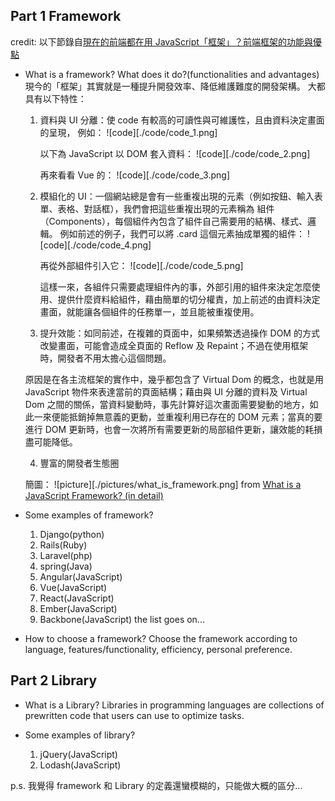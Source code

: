 ## Part 1 Framework

credit: 以下節錄自[現在的前端都在用 JavaScript「框架」？前端框架的功能與優點](https://tw.alphacamp.co/blog/why-use-front-end-framework)

- What is a framework? What does it do?(functionalities and advantages)
  現今的「框架」其實就是一種提升開發效率、降低維護難度的開發架構。
  大都具有以下特性：

  1. 資料與 UI 分離：使 code 有較高的可讀性與可維護性，且由資料決定畫面的呈現，
     例如：
     ![code][./code/code_1.png]

     以下為 JavaScript 以 DOM 套入資料：
     ![code][./code/code_2.png]

     再來看看 Vue 的：
     ![code][./code/code_3.png]

  2. 模組化的 UI：一個網站總是會有一些重複出現的元素（例如按鈕、輸入表單、表格、對話框），我們會把這些重複出現的元素稱為 組件（Components），每個組件內包含了組件自己需要用的結構、樣式、邏輯。
     例如前述的例子，我們可以將 .card 這個元素抽成單獨的組件：
     ![code][./code/code_4.png]

     再從外部組件引入它：
     ![code][./code/code_5.png]

     這樣一來，各組件只需要處理組件內的事，外部引用的組件來決定怎麼使用、提供什麼資料給組件，藉由簡單的切分權責，加上前述的由資料決定畫面，就能讓各個組件的任務單一，並且能被重複使用。

  3. 提升效能：如同前述，在複雜的頁面中，如果頻繁透過操作 DOM 的方式改變畫面，可能會造成全頁面的 Reflow 及 Repaint；不過在使用框架時，開發者不用太擔心這個問題。

  原因是在各主流框架的實作中，幾乎都包含了 Virtual Dom 的概念，也就是用 JavaScript 物件來表達當前的頁面結構；藉由與 UI 分離的資料及 Virtual Dom 之間的關係，當資料變動時，事先計算好這次畫面需要變動的地方，如此一來便能抵銷掉無意義的更動，並重複利用已存在的 DOM 元素；當真的要進行 DOM 更新時，也會一次將所有需要更新的局部組件更新，讓效能的耗損盡可能降低。

  4. 豐富的開發者生態圈

  簡圖：
  ![picture][./pictures/what_is_framework.png]
  from [What is a JavaScript Framework? (in detail)](https://www.youtube.com/watch?v=Ka77djMkSwg&ab_channel=SuperSimpleDev)

- Some examples of framework?

  1. Django(python)
  2. Rails(Ruby)
  3. Laravel(php)
  4. spring(Java)
  5. Angular(JavaScript)
  6. Vue(JavaScript)
  7. React(JavaScript)
  8. Ember(JavaScript)
  9. Backbone(JavaScript)
     the list goes on...

- How to choose a framework?
  Choose the framework according to language, features/functionality, efficiency, personal preference.

## Part 2 Library

- What is a Library?
  Libraries in programming languages are collections of prewritten code that users can use to optimize tasks.

- Some examples of library?
  1. jQuery(JavaScript)
  2. Lodash(JavaScript)

p.s. 我覺得 framework 和 Library 的定義還蠻模糊的，只能做大概的區分...
